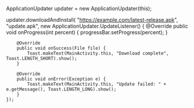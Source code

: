 ApplicationUpdater updater = new ApplicationUpdater(this);

updater.downloadAndInstall(
    "https://example.com/latest-release.apk",
    "update.apk",
    new ApplicationUpdater.UpdateListener() {
        @Override
        public void onProgress(int percent) {
            progressBar.setProgress(percent);
        }

        @Override
        public void onSuccess(File file) {
            Toast.makeText(MainActivity.this, "Download complete", Toast.LENGTH_SHORT).show();
        }

        @Override
        public void onError(Exception e) {
            Toast.makeText(MainActivity.this, "Update failed: " + e.getMessage(), Toast.LENGTH_LONG).show();
        }
    });
